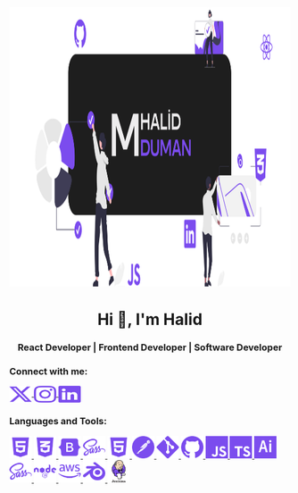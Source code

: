 <div align="center">
  <img src="mhd.svg" alt="Açıklama" width="700" height="500">
</div>

<h1 align="center">Hi 👋, I'm Halid</h1>
<h3 align="center">React Developer | Frontend Developer | Software Developer</h3>

<h3 align="left">Connect with me:</h3>
<p align="left">
  <a href="https://x.com/yugizoh" target="blank">
    <img align="center" src="x.svg" alt="m-halid-duman" height="30" width="40" />
  </a>
  <a href="https://www.instagram.com/halid.raw/" target="blank">
    <img align="center" src="instagram.svg" alt="halid.raw" height="30" width="40" />
  </a>
   <a href="https://linkedin.com/in/m-halid-duman" target="blank">
    <img align="center" src="linkedin.svg" alt="halid.raw" height="30" width="40" />
  </a>
</p>

<h3 align="left">Languages and Tools:</h3>
<p align="left">
  <a href="https://tr.wikipedia.org/wiki/HTML" target="_blank" rel="noreferrer">
    <img src="6.svg" alt="bootstrap" width="40" height="40"/>
  </a>

   <a href="https://tr.wikipedia.org/wiki/CSS" target="_blank" rel="noreferrer">
    <img src="5.svg" alt="bootstrap" width="40" height="40"/>
  </a>

   <a href="https://getbootstrap.com" target="_blank" rel="noreferrer">
    <img src="1.svg" alt="bootstrap" width="40" height="40"/>
  </a>

   <a href="https://sass-lang.com/" target="_blank" rel="noreferrer">
    <img src="10.svg" alt="bootstrap" width="40" height="40"/>
  </a>

   <a href="----" target="_blank" rel="noreferrer">
    <img src="6.svg" alt="bootstrap" width="40" height="40"/>
  </a>

   <a href="https://www.postman.com/" target="_blank" rel="noreferrer">
    <img src="4.svg" alt="bootstrap" width="40" height="40"/>
  </a>

   <a href="https://git-scm.com/" target="_blank" rel="noreferrer">
    <img src="11.svg" alt="bootstrap" width="40" height="40"/>
  </a>

   <a href="https://github.com/halidduman" target="_blank" rel="noreferrer">
    <img src="12.svg" alt="bootstrap" width="40" height="40"/>
  </a>

   <a href="https://tr.wikipedia.org/wiki/JavaScript" target="_blank" rel="noreferrer">
    <img src="9.svg" alt="bootstrap" width="40" height="40"/>
  </a>

   <a href="https://www.jenkins.io/" target="_blank" rel="noreferrer">
    <img src="14.svg" alt="bootstrap" width="40" height="40"/>
  </a>

   <a href="https://www.adobe.com/tr/products/illustrator/campaign/pricing.html?gclid=Cj0KCQjw6uWyBhD1ARIsAIMcADpdTKV4EIBs7KTKKMCwihho3Vj0M5RGhDG5JYYFRs3U3CixS3JPY94aAkkPEALw_wcB&skwcid=AL!3085!3!602588947667!e!!g!!abode%20illustrator&mv=search&mv2=paidsearch&sdid=GMCWY69B&ef_id=Cj0KCQjw6uWyBhD1ARIsAIMcADpdTKV4EIBs7KTKKMCwihho3Vj0M5RGhDG5JYYFRs3U3CixS3JPY94aAkkPEALw_wcB:G:s&s_kwcid=AL!3085!3!602588947667!e!!g!!abode%20illustrator!1448693953!55308607566&gad_source=1" target="_blank" rel="noreferrer">
    <img src="2.svg" alt="bootstrap" width="40" height="40"/>
  </a>

  <a href="https://sass-lang.com/" target="_blank" rel="noreferrer">
    <img src="10.svg" alt="bootstrap" width="40" height="40"/>
  </a>

  <a href="https://nodejs.org/en" target="_blank" rel="noreferrer">
    <img src="3.svg" alt="bootstrap" width="40" height="40"/>
  </a>

  <a href="https://aws.amazon.com/tr/free/?gclid=Cj0KCQjw6uWyBhD1ARIsAIMcADqZi4os6-qUM_GWYrVQToA1k-oLOjn8s5p__UAglsWZU49FvTelM6gaAo6XEALw_wcB&trk=4afc2f2e-9eb0-4686-a253-878759f1feb9&sc_channel=ps&ef_id=Cj0KCQjw6uWyBhD1ARIsAIMcADqZi4os6-qUM_GWYrVQToA1k-oLOjn8s5p__UAglsWZU49FvTelM6gaAo6XEALw_wcB:G:s&s_kwcid=AL!4422!3!645208863499!e!!g!!aws!19580263879!144835121949&all-free-tier.sort-by=item.additionalFields.SortRank&all-free-tier.sort-order=asc&awsf.Free%20Tier%20Types=*all&awsf.Free%20Tier%20Categories=*all" target="_blank" rel="noreferrer">
    <img src="8.svg" alt="bootstrap" width="40" height="40"/>
  </a>

  <a href="https://www.blender.org/" target="_blank" rel="noreferrer">
    <img src="7.svg" alt="bootstrap" width="40" height="40"/>
  </a>

  <a href="https://getbootstrap.com" target="_blank" rel="noreferrer">
    <img src="13.svg" alt="bootstrap" width="40" height="40"/>
  </a>
  <!-- Add other icons similarly -->
</p>
